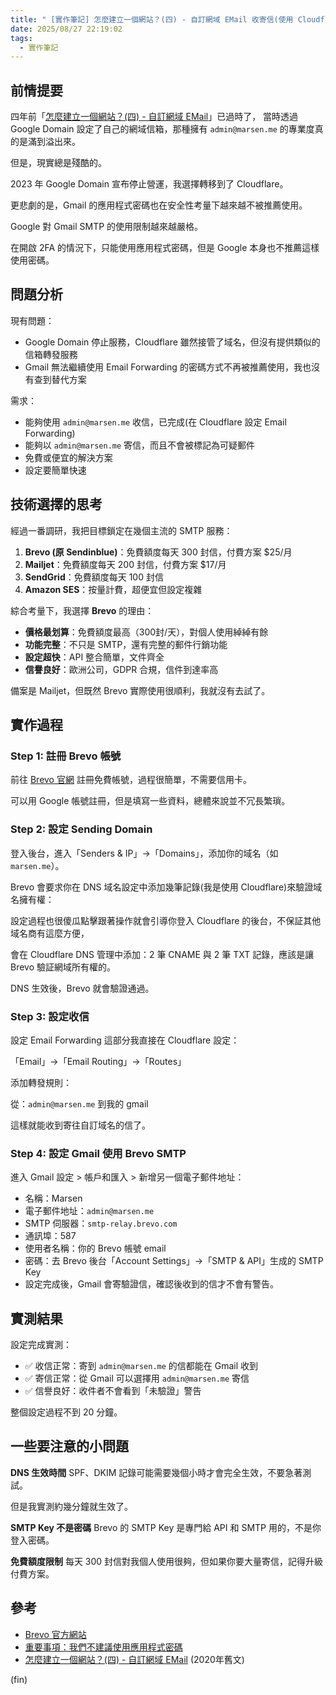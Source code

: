 ```yaml
---
title: " [實作筆記] 怎麼建立一個網站？(四) - 自訂網域 EMail 收寄信(使用 Cloudflare 與 Brevo)"
date: 2025/08/27 22:19:02
tags:
  - 實作筆記
---
```


## 前情提要

四年前「[怎麼建立一個網站？(四) - 自訂網域 EMail](https://blog.marsen.me/2020/10/22/2020/google_domain_forward_mail/)」已過時了，
當時透過 Google Domain 設定了自己的網域信箱，那種擁有 `admin@marsen.me` 的專業度真的是滿到溢出來。

但是，現實總是殘酷的。

2023 年 Google Domain 宣布停止營運，我選擇轉移到了 Cloudflare。

更悲劇的是，Gmail 的應用程式密碼也在安全性考量下越來越不被推薦使用。

Google 對 Gmail SMTP 的使用限制越來越嚴格。

在開啟 2FA 的情況下，只能使用應用程式密碼，但是 Google 本身也不推薦這樣使用密碼。

## 問題分析

現有問題：

- Google Domain 停止服務，Cloudflare 雖然接管了域名，但沒有提供類似的信箱轉發服務
- Gmail 無法繼續使用 Email Forwarding 的密碼方式不再被推薦使用，我也沒有查到替代方案

需求：

- 能夠使用 `admin@marsen.me` 收信，已完成(在 Cloudflare 設定 Email Forwarding)
- 能夠以 `admin@marsen.me` 寄信，而且不會被標記為可疑郵件
- 免費或便宜的解決方案
- 設定要簡單快速

## 技術選擇的思考

經過一番調研，我把目標鎖定在幾個主流的 SMTP 服務：

1. **Brevo (原 Sendinblue)**：免費額度每天 300 封信，付費方案 $25/月
2. **Mailjet**：免費額度每天 200 封信，付費方案 $17/月
3. **SendGrid**：免費額度每天 100 封信
4. **Amazon SES**：按量計費，超便宜但設定複雜

綜合考量下，我選擇 **Brevo** 的理由：

- **價格最划算**：免費額度最高（300封/天），對個人使用綽綽有餘
- **功能完整**：不只是 SMTP，還有完整的郵件行銷功能
- **設定超快**：API 整合簡單，文件齊全
- **信譽良好**：歐洲公司，GDPR 合規，信件到達率高

備案是 Mailjet，但既然 Brevo 實際使用很順利，我就沒有去試了。

## 實作過程

### Step 1: 註冊 Brevo 帳號

前往 [Brevo 官網](https://brevo.com) 註冊免費帳號，過程很簡單，不需要信用卡。

可以用 Google 帳號註冊，但是填寫一些資料，總體來說並不冗長繁瑣。

### Step 2: 設定 Sending Domain

登入後台，進入「Senders & IP」→「Domains」，添加你的域名（如 `marsen.me`）。

Brevo 會要求你在 DNS 域名設定中添加幾筆記錄(我是使用 Cloudflare)來驗證域名擁有權：

設定過程也很傻瓜點擊跟著操作就會引導你登入 Cloudflare 的後台，不保証其他域名商有這麼方便，

會在 Cloudflare DNS 管理中添加：2 筆 CNAME 與 2 筆 TXT 記錄，應該是讓 Brevo 驗証網域所有權的。

DNS 生效後，Brevo 就會驗證通過。

### Step 3: 設定收信

設定 Email Forwarding 這部分我直接在 Cloudflare 設定：

「Email」→「Email Routing」→「Routes」

添加轉發規則：

從：`admin@marsen.me` 到我的 gmail

這樣就能收到寄往自訂域名的信了。

### Step 4: 設定 Gmail 使用 Brevo SMTP

進入 Gmail 設定 > 帳戶和匯入 > 新增另一個電子郵件地址：

- 名稱：Marsen
- 電子郵件地址：`admin@marsen.me`
- SMTP 伺服器：`smtp-relay.brevo.com`
- 通訊埠：587
- 使用者名稱：你的 Brevo 帳號 email
- 密碼：去 Brevo 後台「Account Settings」→「SMTP & API」生成的 SMTP Key
- 設定完成後，Gmail 會寄驗證信，確認後收到的信才不會有警告。

## 實測結果

設定完成實測：

- ✅ 收信正常：寄到 `admin@marsen.me` 的信都能在 Gmail 收到
- ✅ 寄信正常：從 Gmail 可以選擇用 `admin@marsen.me` 寄信
- ✅ 信譽良好：收件者不會看到「未驗證」警告

整個設定過程不到 20 分鐘。

## 一些要注意的小問題

**DNS 生效時間**
SPF、DKIM 記錄可能需要幾個小時才會完全生效，不要急著測試。

但是我實測約幾分鐘就生效了。

**SMTP Key 不是密碼**
Brevo 的 SMTP Key 是專門給 API 和 SMTP 用的，不是你登入密碼。

**免費額度限制**
每天 300 封信對我個人使用很夠，但如果你要大量寄信，記得升級付費方案。

## 參考

- [Brevo 官方網站](https://brevo.com)
- [重要事項：我們不建議使用應用程式密碼](https://support.google.com/accounts/answer/185833)
- [怎麼建立一個網站？(四) - 自訂網域 EMail](https://blog.marsen.me/2020/10/22/2020/google_domain_forward_mail/) (2020年舊文)

(fin)
